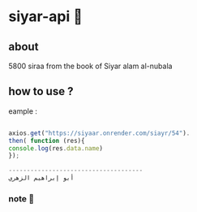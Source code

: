 # siyar-api :book:

## about 
5800 siraa from the book of Siyar alam al-nubala


## how to use ? 
eample :
```javascript 

axios.get("https://siyaar.onrender.com/siayr/54").
then( function (res){
console.log(res.data.name)
});

-------------------------------------
أبو إبراهيم الزهري

```

### note :art:
